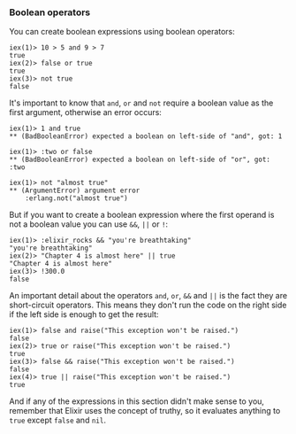 ### Boolean operators

You can create boolean expressions using boolean operators:

```irb
iex(1)> 10 > 5 and 9 > 7
true
iex(2)> false or true
true
iex(3)> not true
false
```

It's important to know that `and`, `or` and `not` require a boolean value as the first argument, otherwise an error occurs:

```irb
iex(1)> 1 and true
** (BadBooleanError) expected a boolean on left-side of "and", got: 1

iex(1)> :two or false
** (BadBooleanError) expected a boolean on left-side of "or", got: :two

iex(1)> not "almost true"
** (ArgumentError) argument error
    :erlang.not("almost true")
```

But if you want to create a boolean expression where the first operand is not a boolean value you can use `&&`, `||` or `!`:


```irb
iex(1)> :elixir_rocks && "you're breathtaking"
"you're breathtaking"
iex(2)> "Chapter 4 is almost here" || true
"Chapter 4 is almost here"
iex(3)> !300.0
false
```

An important detail about the operators `and`, `or`, `&&` and `||` is the fact they are short-circuit operators. This means they don't run the code on the right side if the left side is enough to get the result:

```irb
iex(1)> false and raise("This exception won't be raised.")
false
iex(2)> true or raise("This exception won't be raised.")
true
iex(3)> false && raise("This exception won't be raised.")
false
iex(4)> true || raise("This exception won't be raised.")
true
```

And if any of the expressions in this section didn't make sense to you, remember that Elixir uses the concept of truthy, so it evaluates anything to `true` except `false` and `nil`.
